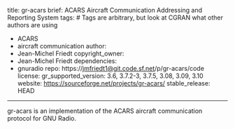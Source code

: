 title: gr-acars
brief: ACARS Aircraft Communication Addressing and Reporting System
tags: # Tags are arbitrary, but look at CGRAN what other authors are using
  - ACARS
  - aircraft communication
author:
  - Jean-Michel Friedt
copyright_owner:
  - Jean-Michel Friedt
dependencies:
  - gnuradio
repo: https://jmfriedt1@git.code.sf.net/p/gr-acars/code
license:
gr_supported_version: 3.6, 3.7.2-3, 3.7.5, 3.08, 3.09, 3.10
website: https://sourceforge.net/projects/gr-acars/
stable_release: HEAD
---
gr-acars is an implementation of the ACARS aircraft communication protocol 
for GNU Radio.
